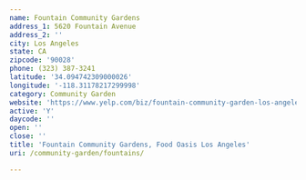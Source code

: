 ```yaml
---
name: Fountain Community Gardens
address_1: 5620 Fountain Avenue
address_2: ''
city: Los Angeles
state: CA
zipcode: '90028'
phone: (323) 387-3241
latitude: '34.094742309000026'
longitude: '-118.31178217299998'
category: Community Garden
website: 'https://www.yelp.com/biz/fountain-community-garden-los-angeles'
active: 'Y'
daycode: ''
open: ''
close: ''
title: 'Fountain Community Gardens, Food Oasis Los Angeles'
uri: /community-garden/fountains/

---
```

